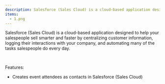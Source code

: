 ```yaml
---
description: Salesforce (Sales Cloud) is a cloud-based application designed to help your salespeople sell smarter and faster by centralizing customer information, logging their interactions with your company, and automating many of the tasks salespeople do every day.
items:
  - 1.png
---
```


Salesforce (Sales Cloud) is a cloud-based application designed to help your salespeople sell smarter and faster by centralizing customer information, logging their interactions with your company, and automating many of the tasks salespeople do every day.

<br />
<p class="mb-0">Features:</p>
<ul class="mt-0">
  <li>Creates event attendees as contacts in Salesforce (Sales Cloud)</li>
</ul>